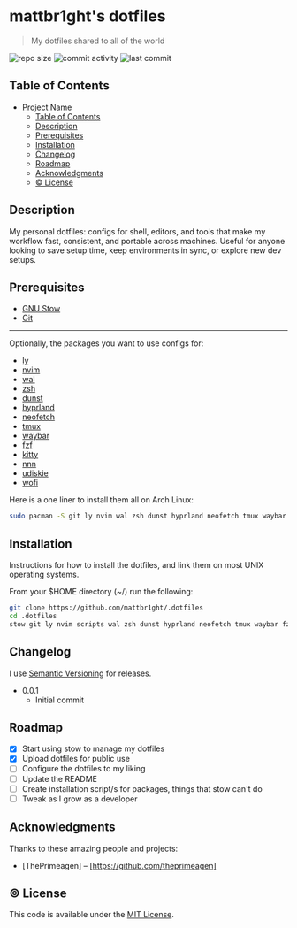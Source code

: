 # mattbr1ght's dotfiles

> My dotfiles shared to all of the world


![repo size](https://img.shields.io/github/repo-size/mattbr1ght/.dotfiles)
![commit activity](https://img.shields.io/github/commit-activity/t/mattbr1ght/.dotfiles)
![last commit](https://img.shields.io/github/last-commit/mattbr1ght/.dotfiles)

## Table of Contents

- [ Project Name](#-project-name)
  - [Table of Contents](#-table-of-contents)
  - [Description](#-description)
  - [Prerequisites](#prerequisites)
  - [Installation](#installation)
  - [Changelog](#changelog)
  - [Roadmap](#-roadmap)
  - [Acknowledgments](#-acknowledgments)
  - [© License](#-license)

## Description

My personal dotfiles: configs for shell, editors, and tools that make my workflow fast, consistent, and portable across machines. Useful for anyone looking to save setup time, keep environments in sync, or explore new dev setups.

## Prerequisites

- [GNU Stow](https://www.gnu.org/software/stow/)
- [Git](https://git-scm.com/)

---

Optionally, the packages you want to use configs for:

- [ly]()
- [nvim]()
- [wal]()
- [zsh]()
- [dunst]()
- [hyprland]()
- [neofetch]()
- [tmux]()
- [waybar]()
- [fzf]()
- [kitty]()
- [nnn]()
- [udiskie]()
- [wofi]()

Here is a one liner to install them all on Arch Linux:

```sh
sudo pacman -S git ly nvim wal zsh dunst hyprland neofetch tmux waybar fzf kitty nnn udiskie wofi
```

## Installation

Instructions for how to install the dotfiles, and link them on most UNIX operating systems.

From your $HOME directory (~/) run the following:
```sh
git clone https://github.com/mattbr1ght/.dotfiles
cd .dotfiles
stow git ly nvim scripts wal zsh dunst hyprland neofetch tmux waybar fzf kitty nnn udiskie wofi
```

## Changelog

I use [Semantic Versioning](https://semver.org/) for releases.

- 0.0.1
  - Initial commit

## Roadmap

- [x] Start using stow to manage my dotfiles
- [x] Upload dotfiles for public use
- [ ] Configure the dotfiles to my liking
- [ ] Update the README
- [ ] Create installation script/s for packages, things that stow can't do
- [ ] Tweak as I grow as a developer

## Acknowledgments

Thanks to these amazing people and projects:

- [ThePrimeagen] – [https://github.com/theprimeagen]

## © License

This code is available under the [MIT License](LICENSE).

